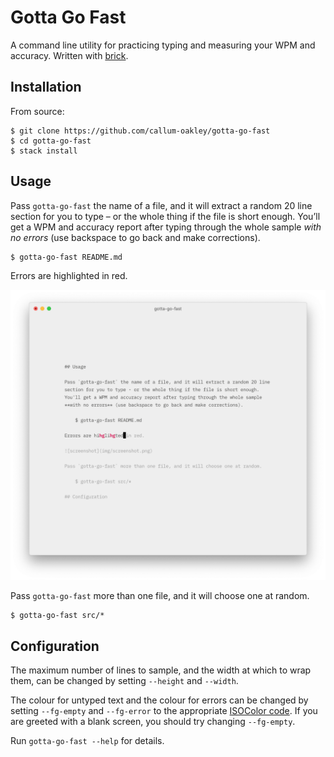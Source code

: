 # Gotta Go Fast

A command line utility for practicing typing and measuring your WPM and
accuracy. Written with [brick](https://github.com/jtdaugherty/brick).

## Installation

From source:

    $ git clone https://github.com/callum-oakley/gotta-go-fast
    $ cd gotta-go-fast
    $ stack install

## Usage

Pass `gotta-go-fast` the name of a file, and it will extract a random 20 line
section for you to type – or the whole thing if the file is short enough.
You’ll get a WPM and accuracy report after typing through the whole sample
*with no errors* (use backspace to go back and make corrections).

    $ gotta-go-fast README.md

Errors are highlighted in red.

![screenshot](img/screenshot.png)

Pass `gotta-go-fast` more than one file, and it will choose one at random.

    $ gotta-go-fast src/*

## Configuration

The maximum number of lines to sample, and the width at which to wrap them, can
be changed by setting `--height` and `--width`.

The colour for untyped text and the colour for errors can be changed by setting
`--fg-empty` and `--fg-error` to the appropriate [ISOColor
code](https://hackage.haskell.org/package/vty-5.15.1/docs/Graphics-Vty-Attributes.html#t:Color).
If you are greeted with a blank screen, you should try changing `--fg-empty`.

Run `gotta-go-fast --help` for details.

